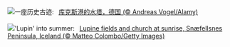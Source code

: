 ![](https://www.bing.com/th?id=OHR.CuxhavenTower_ZH-CN5580118944_UHD.jpg&w=1000)一座历史古迹:&nbsp;&ensp;[库克斯港的水塔，德国 (© Andreas Vogel/Alamy)](https://www.bing.com/th?id=OHR.CuxhavenTower_ZH-CN5580118944_UHD.jpg)
<br><br/>
![](https://www.bing.com/th?id=OHR.LupinIceland_EN-US0093427185_UHD.jpg&w=1000)'Lupin' into summer:&nbsp;&ensp;[Lupine fields and church at sunrise, Snæfellsnes Peninsula, Iceland (© Matteo Colombo/Getty Images)](https://www.bing.com/th?id=OHR.LupinIceland_EN-US0093427185_UHD.jpg)
<br><br/>

